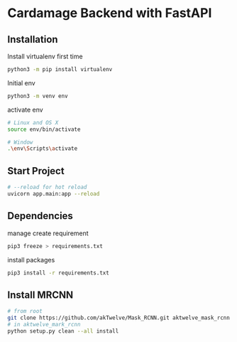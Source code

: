 # Cardamage Backend with FastAPI

## Installation

Install virtualenv first time

```bash
python3 -m pip install virtualenv 
```
Initial env

```bash
python3 -m venv env 
```

activate env
```bash
# Linux and OS X 
source env/bin/activate 

# Window
.\env\Scripts\activate
```
## Start Project
```bash
# --reload for hot reload
uvicorn app.main:app --reload
```

## Dependencies 
manage create requirement
```bash
pip3 freeze > requirements.txt  
```
install packages
```bash
pip3 install -r requirements.txt
```

## Install MRCNN

```bash
# from root
git clone https://github.com/akTwelve/Mask_RCNN.git aktwelve_mask_rcnn
# in aktwelve_mark_rcnn
python setup.py clean --all install
```


